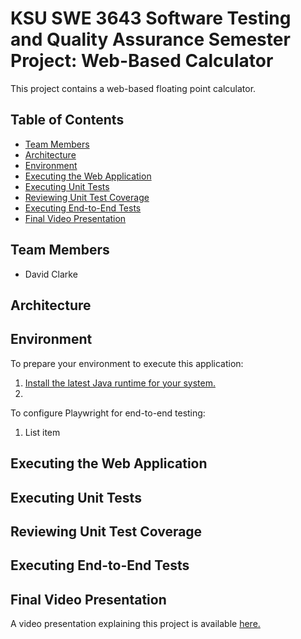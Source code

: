 # KSU SWE 3643 Software Testing and Quality Assurance Semester Project: Web-Based Calculator
This project contains a web-based floating point calculator.

## Table of Contents

- [Team Members](#team-members)
- [Architecture](#architecture)
- [Environment](#environment)
- [Executing the Web Application](#executing-the-web-application)
- [Executing Unit Tests](#executing-unit-tests)
- [Reviewing Unit Test Coverage](#reviewing-unit-test-coverage)
- [Executing End-to-End Tests](#executing-end-to-end-tests)
- [Final Video Presentation](#final-video-presentation)

## Team Members
- David Clarke

## Architecture

## Environment
To prepare your environment to execute this application:

 1. [Install the latest Java runtime for your system.](https://www.java.com/en/download/manual.jsp)
 2. 

To configure Playwright for end-to-end testing:

 1. List item

## Executing the Web Application


## Executing Unit Tests
 
 
## Reviewing Unit Test Coverage


## Executing End-to-End Tests


## Final Video Presentation
A video presentation explaining this project is available [here.]()
